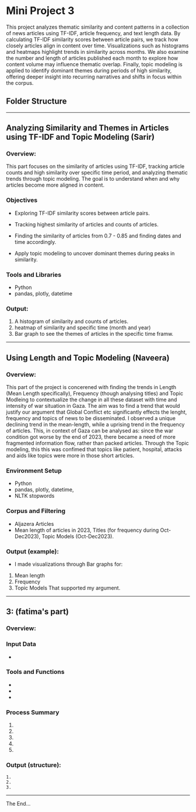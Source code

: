 # Mini Project 3

This project analyzes thematic similarity and content patterns in a collection of news articles using TF-IDF, article frequency, and text length data. By calculating TF-IDF similarity scores between article pairs, we track how closely articles align in content over time. Visualizations such as histograms and heatmaps highlight trends in similarity across months. We also examine the number and length of articles published each month to explore how content volume may influence thematic overlap. Finally, topic modeling is applied to identify dominant themes during periods of high similarity, offering deeper insight into recurring narratives and shifts in focus within the corpus.

## Folder Structure



---------------------------------------------

## Analyzing Similarity and Themes in Articles using TF-IDF and Topic Modeling (Sarir)

### Overview:

This part focuses on the  similarity of articles using TF-IDF, tracking article counts and high similarity over specific time period, and analyzing thematic trends through topic modeling. The goal is to understand when and why articles become more aligned in content.

### Objectives

* Exploring TF-IDF similarity scores between article pairs.

* Tracking highest similarity of articles and counts of articles.

* Finding the similarity of articles from 0.7 - 0.85 and finding dates and time accordingly.

* Apply topic modeling to uncover dominant themes during peaks in similarity.

### Tools and Libraries

* Python
* pandas, plotly, datetime

### Output:
1. A histogram of similarity and counts of articles.
2. heatmap of similarity and specific time (month and year)
3. Bar graph to see the themes of articles in the specific time framw. 


------------------------------------------------------------------------

## Using Length and Topic Modeling (Naveera)

### Overview:
This part of the project is concerened with finding the trends in Length (Mean Length specifically), Frequency (though analysing titles) and Topic Modleing to contextualize the change in all these dataset with time and intensity of war situation in Gaza. The aim was to find a trend that would justify our argument that Global Conflict etc significantly effects the lenght, frequency and topics of news to be disseminated. I observed a unique declining trend in the mean-length, while a uprising trend in the frequency of articles. This, in context of Gaza can be analysed as: since the war condition got worse by the end of 2023, there became a need of more fragmented information flow, rather than packed articles. Through the Topic modeling, this this was confimed that topics like patient, hospital, attacks and aids like topics were more in those short articles. 


### Environment Setup
 
* Python
* pandas, plotly, datetime, 
* NLTK stopwords


### Corpus and Filtering

* Aljazera Articles 
* Mean length of articles in 2023, Titles (for frequency during Oct-Dec2023), Topic Models (Oct-Dec2023). 

### Output (example):
* I made visualizations through Bar graphs for:
1. Mean length
2. Frequency
3. Topic Models
That supported my argument.

-----------------------------------------------------

## 3: (fatima's part)

### Overview:



### Input Data

* 

### Tools and Functions

* 
* 
* 

### Process Summary

1. 
2. 
3. 
4. 
5. 

### Output (structure):

```
1.
2. 
3.
```
--------------------------------

The End...

